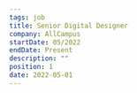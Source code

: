 ```yaml
---
tags: job
title: Senior Digital Designer
company: AllCampus
startDate: 05/2022
endDate: Present
description: ""
position: 1
date: 2022-05-01
---
```


